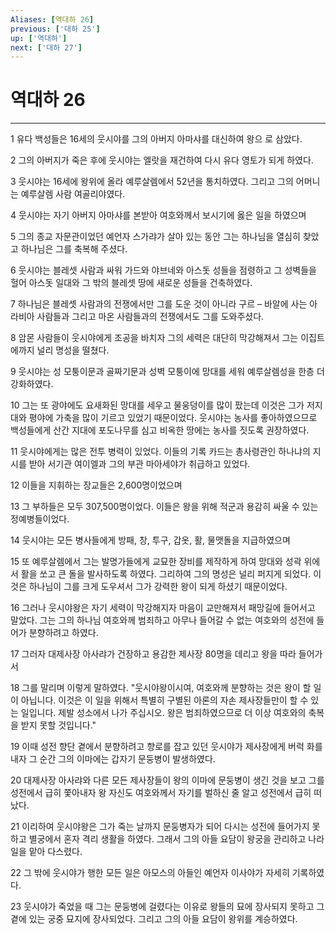 ```yaml
---
Aliases: [역대하 26]
previous: ['대하 25']
up: ['역대하']
next: ['대하 27']
---
```

# 역대하 26

***


1 유다 백성들은 16세의 웃시야를 그의 아버지 아마샤를 대신하여 왕으 로 삼았다. 

2 그의 아버지가 죽은 후에 웃시야는 엘랏을 재건하여 다시 유다 영토가 되게 하였다. 

3 웃시야는 16세에 왕위에 올라 예루살렘에서 52년을 통치하였다. 그리고 그의 어머니는 예루살렘 사람 여골리야였다. 

4 웃시야는 자기 아버지 아마샤를 본받아 여호와께서 보시기에 옳은 일을 하였으며 

5 그의 종교 자문관이었던 예언자 스가랴가 살아 있는 동안 그는 하나님을 열심히 찾았고 하나님은 그를 축복해 주셨다. 

6 웃시야는 블레셋 사람과 싸워 가드와 야브네와 아스돗 성들을 점령하고 그 성벽들을 헐어 아스돗 일대와 그 밖의 블레셋 땅에 새로운 성들을 건축하였다. 

7 하나님은 블레셋 사람과의 전쟁에서만 그를 도운 것이 아니라 구르 – 바알에 사는 아라비아 사람들과 그리고 마온 사람들과의 전쟁에서도 그를 도와주셨다. 

8 암몬 사람들이 웃시야에게 조공을 바치자 그의 세력은 대단히 막강해져서 그는 이집트에까지 널리 명성을 떨쳤다. 

9 웃시야는 성 모퉁이문과 골짜기문과 성벽 모퉁이에 망대를 세워 예루살렘성을 한층 더 강화하였다. 

10 그는 또 광야에도 요새화된 망대를 세우고 물웅덩이를 많이 팠는데 이것은 그가 저지대와 평야에 가축을 많이 기르고 있었기 때문이었다. 웃시야는 농사를 좋아하였으므로 백성들에게 산간 지대에 포도나무를 심고 비옥한 땅에는 농사를 짓도록 권장하였다. 

11 웃시야에게는 많은 전투 병력이 있었다. 이들의 기록 카드는 총사령관인 하나냐의 지시를 받아 서기관 여이엘과 그의 부관 마아세야가 취급하고 있었다. 

12 이들을 지휘하는 장교들은 2,600명이었으며 

13 그 부하들은 모두 307,500명이었다. 이들은 왕을 위해 적군과 용감히 싸울 수 있는 정예병들이었다. 

14 웃시야는 모든 병사들에게 방패, 창, 투구, 갑옷, 활, 물맷돌을 지급하였으며 

15 또 예루살렘에서 그는 발명가들에게 교묘한 장비를 제작하게 하여 망대와 성곽 위에서 활을 쏘고 큰 돌을 발사하도록 하였다. 그리하여 그의 명성은 널리 퍼지게 되었다. 이것은 하나님이 그를 크게 도우셔서 그가 강력한 왕이 되게 하셨기 때문이었다. 

16 그러나 웃시야왕은 자기 세력이 막강해지자 마음이 교만해져서 패망길에 들어서고 말았다. 그는 그의 하나님 여호와께 범죄하고 아무나 들어갈 수 없는 여호와의 성전에 들어가 분향하려고 하였다. 

17 그러자 대제사장 아사랴가 건장하고 용감한 제사장 80명을 데리고 왕을 따라 들어가서 

18 그를 말리며 이렇게 말하였다. "웃시야왕이시여, 여호와께 분향하는 것은 왕이 할 일이 아닙니다. 이것은 이 일을 위해서 특별히 구별된 아론의 자손 제사장들만이 할 수 있는 일입니다. 제발 성소에서 나가 주십시오. 왕은 범죄하였으므로 더 이상 여호와의 축복을 받지 못할 것입니다." 

19 이때 성전 향단 곁에서 분향하려고 향로를 잡고 있던 웃시야가 제사장에게 버럭 화를 내자 그 순간 그의 이마에는 갑자기 문둥병이 발생하였다. 

20 대제사장 아사랴와 다른 모든 제사장들이 왕의 이마에 문둥병이 생긴 것을 보고 그를 성전에서 급히 쫓아내자 왕 자신도 여호와께서 자기를 벌하신 줄 알고 성전에서 급히 떠났다. 

21 이리하여 웃시야왕은 그가 죽는 날까지 문둥병자가 되어 다시는 성전에 들어가지 못하고 별궁에서 혼자 격리 생활을 하였다. 그래서 그의 아들 요담이 왕궁을 관리하고 나라 일을 맡아 다스렸다. 

22 그 밖에 웃시야가 행한 모든 일은 아모스의 아들인 예언자 이사야가 자세히 기록하였다. 

23 웃시야가 죽었을 때 그는 문둥병에 걸렸다는 이유로 왕들의 묘에 장사되지 못하고 그 곁에 있는 궁중 묘지에 장사되었다. 그리고 그의 아들 요담이 왕위를 계승하였다.
